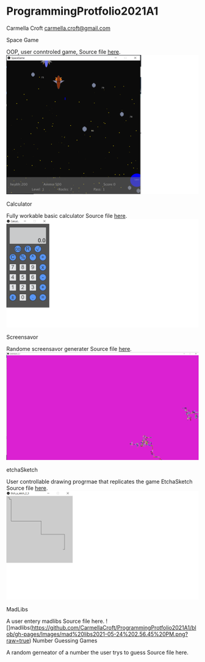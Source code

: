 # ProgrammingProtfolio2021A1
Carmella Croft
carmella.croft@gmail.com

Space Game

OOP, user conntroled game, Source file [here](https://github.com/CarmellaCroft/ProgrammingProtfolio2021A1/tree/gh-pages/src/SpaceGame).
![SpaceGame](https://github.com/CarmellaCroft/ProgrammingProtfolio2021A1/blob/gh-pages/Images/SpaceGameSS2.png?raw=true)

Calculator

Fully workable basic calculator  Source file [here](https://github.com/CarmellaCroft/ProgrammingProtfolio2021A1/blob/gh-pages/src/Calcutalor.pde).
![Calculator](https://github.com/CarmellaCroft/ProgrammingProtfolio2021A1/blob/gh-pages/Images/CaculatorSS1p.png?raw=true)

Screensavor

Randome screensavor generater Source file [here](https://github.com/CarmellaCroft/ProgrammingProtfolio2021A1/blob/gh-pages/src/screenSaver_5_1.pde).
![Screensavor](https://github.com/CarmellaCroft/ProgrammingProtfolio2021A1/blob/gh-pages/Images/ScreenSavorSS1p.png?raw=true)

etchaSketch

User controllable drawing progrmae that replicates the game EtchaSketch Source file [here](https://github.com/CarmellaCroft/ProgrammingProtfolio2021A1/blob/gh-pages/src/EtchaSketch_2_2.pde).
![Etchasketch](https://github.com/CarmellaCroft/ProgrammingProtfolio2021A1/blob/gh-pages/Images/EtchasktchSS1p.png?raw=true)

MadLibs

A user entery madlibs Source file here.
![]madlibs(https://github.com/CarmellaCroft/ProgrammingProtfolio2021A1/blob/gh-pages/Images/mad%20libs2021-05-24%202.56.45%20PM.png?raw=true)
Number Guessing Games

A random gerneator of a number the user trys to guess   Source file here.


